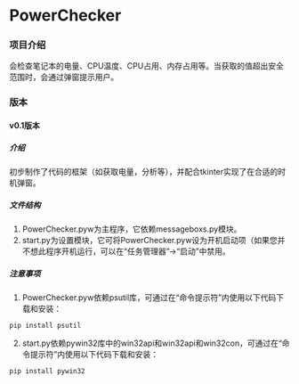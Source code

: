 # PowerChecker

### 项目介绍
会检查笔记本的电量、CPU温度、CPU占用、内存占用等。当获取的值超出安全范围时，会通过弹窗提示用户。


### 版本

#### v0.1版本

##### 介绍
初步制作了代码的框架（如获取电量，分析等），并配合tkinter实现了在合适的时机弹窗。

##### 文件结构
1. PowerChecker.pyw为主程序，它依赖messageboxs.py模块。
2. start.py为设置模块，它可将PowerChecker.pyw设为开机启动项（如果您并不想此程序开机运行，可以在“任务管理器”->“启动”中禁用。

##### 注意事项
1. PowerChecker.pyw依赖psutil库，可通过在“命令提示符”内使用以下代码下载和安装：

```
pip install psutil
```
2. start.py依赖pywin32库中的win32api和win32api和win32con，可通过在“命令提示符”内使用以下代码下载和安装：

```
pip install pywin32
```
